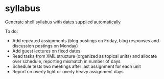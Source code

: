 syllabus
========

Generate shell syllabus with dates supplied automatically

To do:

* Add repeated assignments (blog postings on Friday, blog responses and discussion postings on Monday)
* Add guest lectures on fixed dates
* Read tasks from XML structure (organized as topical units) and allocate over schedule, reporting mismatch in number of days
* Schedule tests two meetings after last assignment for each unit
* Report on overly light or overly heavy assignment days
